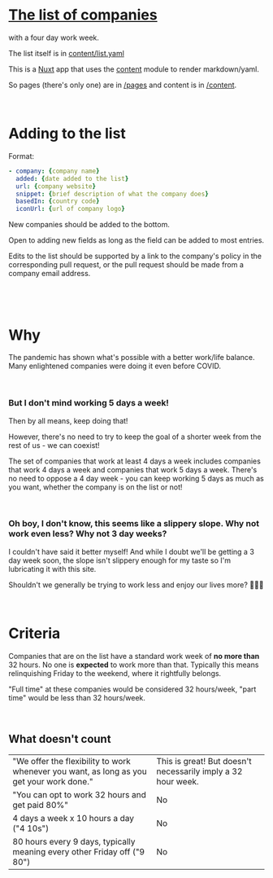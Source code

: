 # [The list of companies](https://thelistofcompanies.com)
with a four day work week.

The list itself is in [content/list.yaml](content/list.yaml)

This is a [Nuxt](https://nuxtjs.org/) app that uses the [content](https://content.nuxtjs.org/) module to render markdown/yaml.

So pages (there's only one) are in [/pages](/pages) and content is in [/content](/content).

<br>

# Adding to the list
Format:

```yaml
- company: {company name}
  added: {date added to the list}
  url: {company website}
  snippet: {brief description of what the company does}
  basedIn: {country code}
  iconUrl: {url of company logo}
```
New companies should be added to the bottom.

Open to adding new fields as long as the field can be added to most entries.

Edits to the list should be supported by a link to the company's policy in the corresponding pull request, or the pull request should be made from a company email address.
#
<br>

# Why
The pandemic has shown what's possible with a better work/life balance. Many enlightened companies were doing it even before COVID.

<br>

### But I don't mind working 5 days a week!
Then by all means, keep doing that!

However, there's no need to try to keep the goal of a shorter week from the rest of us - we can coexist! 

The set of companies that work at least 4 days a week includes companies that work 4 days a week and companies that work 5 days a week. There's no need to oppose a 4 day week - you can keep working 5 days as much as you want, whether the company is on the list or not!

<br>

### Oh boy, I don't know, this seems like a slippery slope. Why not work even less? Why not 3 day weeks?
I couldn't have said it better myself! And while I doubt we'll be getting a 3 day week soon, the slope isn't slippery enough for my taste so I'm lubricating it with this site.

Shouldn't we generally be trying to work less and enjoy our lives more? 🤔🤔🤔

<br>

# Criteria
Companies that are on the list have a standard work week of **no more than** 32 hours. No one is **expected** to work more than that. Typically this means relinquishing Friday to the weekend, where it rightfully belongs. 

"Full time" at these companies would be considered 32 hours/week, "part time" would be less than 32 hours/week.

<br>

## What doesn't count

|||
|---|---|
|"We offer the flexibility to work whenever you want, as long as you get your work done."|This is great! But doesn't necessarily imply a 32 hour week.|
|"You can opt to work 32 hours and get paid 80%"|No|
|4 days a week x 10 hours a day ("4 10s")|No|
|80 hours every 9 days, typically meaning every other Friday off ("9 80")|No|

<br>

